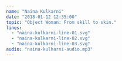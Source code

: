 ```yaml
---
name: "Naina Kulkarni"
date: "2018-01-12 12:35:00"
topic: "Object Woman: From skill to skin."
lines: 
  - "naina-kulkarni-line-01.svg"
  - "naina-kulkarni-line-02.svg"
  - "naina-kulkarni-line-03.svg"
audio: "naina-kulkarni-audio.mp3"
---
```

